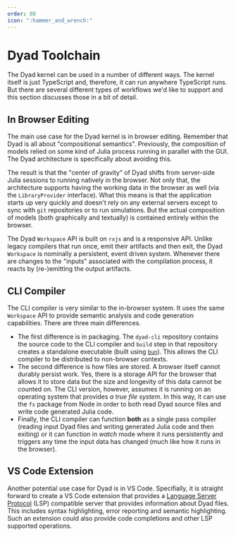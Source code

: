 ```yaml
---
order: 80
icon: ":hammer_and_wrench:"
---
```


# Dyad Toolchain

The Dyad kernel can be used in a number of different ways. The kernel itself is just TypeScript and, therefore, it can run anywhere TypeScript runs. But there are several different types of workflows we'd like to support and this section discusses those in a bit of detail.

## In Browser Editing

The main use case for the Dyad kernel is in browser editing. Remember that Dyad is all about "compositional semantics". Previously, the composition of models relied on some kind of Julia process running in parallel with the GUI. The Dyad architecture is specifically about avoiding this.

The result is that the "center of gravity" of Dyad shifts from server-side Julia sessions to running natively in the browser. Not only that, the architecture supports having the working data in the browser as well (via the `LibraryProvider` interface). What this means is that the application starts up very quickly and doesn't rely on any external servers except to sync with `git` repositories or to run simulations. But the actual composition of models (both graphically and textually) is contained entirely within the browser.

The Dyad `Workspace` API is built on `rxjs` and is a responsive API. Unlike legacy compilers that run once, emit their artifacts and then exit, the Dyad `Workspace` is nominally a persistent, event driven system. Whenever there are changes to the "inputs" associated with the compilation process, it reacts by (re-)emitting the output artifacts.

## CLI Compiler

The CLI compiler is very similar to the in-browser system. It uses the same `Workspace` API to provide semantic analysis and code generation capabilities. There are three main differences.

- The first difference is in packaging. The `dyad-cli` repository contains the source code to the CLI compiler and `build` step in that repository creates a standalone executable (built using [`bun`](https://bun.sh/docs/bundler/executables)). This allows the CLI compiler to be distributed to non-browser contexts.
- The second difference is how files are stored. A browser itself cannot durably persist work. Yes, there is a storage API for the browser that allows it to store data but the size and longevity of this data cannot be counted on. The CLI version, however, assumes it is running on an operating system that provides _a true file system_. In this way, it can use the `fs` package from Node in order to both read Dyad source files and write code generated Julia code.
- Finally, the CLI compiler can function **both** as a single pass compiler (reading input Dyad files and writing generated Julia code and then exiting) or it can function in _watch_ mode where it runs persistently and triggers any time the input data has changed (much like how it runs in the browser).

## VS Code Extension

Another potential use case for Dyad is in VS Code. Specifially, it is straight forward to create a VS Code extension that provides a [Language Server Protocol](https://microsoft.github.io/language-server-protocol/) (LSP) compatible server that provides information about Dyad files. This includes syntax highlighting, error reporting and semantic highlighting. Such an extension could also provide code completions and other LSP supported operations.
